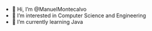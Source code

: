 - 👋 Hi, I’m @ManuelMontecalvo
- 👀 I’m interested in Computer Science and Engineering
- 🌱 I’m currently learning Java

<!---
ManuelMontecalvo/ManuelMontecalvo is a ✨ special ✨ repository because its `README.md` (this file) appears on your GitHub profile.
You can click the Preview link to take a look at your changes.
--->
